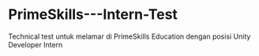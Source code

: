 # PrimeSkills---Intern-Test
 Technical test untuk melamar di PrimeSkills Education dengan posisi Unity Developer Intern
